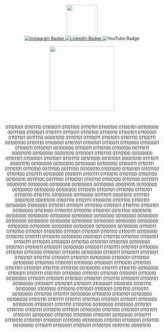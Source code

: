 <!-- Let's Code gif -->
<div id="header" align="center">
  <img src="https://media.giphy.com/media/hqU2KkjW5bE2v2Z7Q2/giphy.gif" width="100"/>
  
<!-- social network handles --> 
   
  <div id="badges">
  <!-- Instagram -->
  <a href="https://instagram.com/_elbon_?igshid=ZDdkNTZiNTM=">
    <img src="https://img.shields.io/badge/Instagram-pink?style=for-the-badge&logo=Instagram&logoColor=white" alt="Instagram Badge"/>
  </a>
 <!-- LinkedIn -->
   <a href="https://www.linkedin.com/in/noble-austine-767453227">
    <img src="https://img.shields.io/badge/LinkedIn-blue?style=for-the-badge&logo=linkedin&logoColor=white" alt="LinkedIn Badge"/>
  </a>
 <!-- YouTube -->
  <a>
    <img src="https://img.shields.io/badge/YouTube-maroon?style=for-the-badge&logo=youtube&logoColor=white" alt="YouTube Badge"/>
  </a>
</div>
  &nbsp;
  <!-- life is brainless -->
<div>
  <img src="https://media.giphy.com/media/lBm4rgtyIPJmywXzLW/giphy.gif" width="210"/>
</div>
  
<!-- view counter -->
<div>
    <img src="https://komarev.com/ghpvc/?username=nobleaustine&style=flat-circle&color=blue" alt=""/>  
 </div>
  
  &nbsp;
 <div>
<!-- first words -->
   01101001 01101110 01100011 01101100 01110101 01100100 01100101 00100000 00111100 01101001 01101111 01110011 01110100 01110010 01100101 01100001 01101101 00111110 00001010 01110101 01110011 01101001 01101110 01100111 00100000 01101110 01100001 01101101 01100101 01110011 01110000 01100001 01100011 01100101 00100000 01110011 01110100 01100100 00111011 00001010 00100000 00001010 01101001 01101110 01110100 00100000 01101101 01100001 01101001 01101110 00101000 00101001 00001010 01111011 00001010 00100000 00100000 00100000 00100000 01100011 01101111 01110101 01110100 00111100 00111100 00100010 01001000 01100101 01101100 01101100 01101111 00100000 01010111 01101111 01110010 01101100 01100100 00100010 00111100 00111100 01100101 01101110 01100100 01101100 00111011 00001010 00100000 00100000 00100000 00100000 00001010 00100000 00100000 00100000 00100000 01110010 01100101 01110100 01110101 01110010 01101110 00100000 00110000 00111011 00001010 01111101 00001010 00001010 01001110 01101111 01100010 01101100 01100101 00100000 01000001 01110101 01110011 01110100 01101001 01101110 01100101 00100000 01101000 01100101 01110010 01100101 00101100 00001010 00100000 00100000 00100000 00100000 00100000 00100000 00100000 00100000 00100000 00100000 00100000 00100000 00100000 00100000 00100000 00100000 00100000 00100000 00100000 00100000 01110011 01110100 01110101 01100100 01111001 01101001 01101110 01100111 00100000 01100110 01101111 01110010 00100000 01001001 01101110 01110100 01100101 01100111 01110010 01100001 01110100 01100101 01100100 00100000 01001101 01010011 01100011 00100000 01100011 01101111 01101101 01110000 01110101 01110100 01100101 01110010 00100000 01110011 01100011 01101001 01100101 01101110 01100011 01100101 00100000 01100001 01110100 00100000 01100100 01100101 01110000 01100001 01110010 01110100 01101101 01100101 01101110 01110100 00100000 01101111 01100110 00100000 01100011 01101111 01101101 01110000 01110101 01110100 01100101 01110010 00100000 01110011 01100011 01101001 01100101 01101110 01100011 01100101 00100000 01000011 01010101 01010011 01000001 01010100 00101110 00100000 01010100 01110010 01111001 01101001 01101110 01100111 00100000 01110100 01101111 00100000 01100010 01100101 00100000 00100000 01100110 01101111 01101111 01101100 01101001 01110011 01101000 00100000 01100001 01101110 01100100 00100000 01101000 01110101 01101110 01100111 01110010 01111001 00100000 01101100 01101001 01101011 01100101 00100000 01110100 01101000 01100101 00100000 01100111 01110010 01100101 01100001 01110100 00100000 01101101 01100001 01101110 00100000 01110011 01100001 01101001 01100100 00101110 00001010
</div>
</div>








